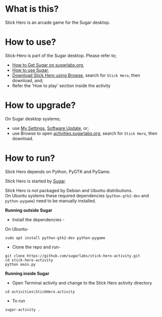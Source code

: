 What is this?
=============

Stick Hero is an arcade game for the Sugar desktop.

How to use?
===========

Stick-Hero is part of the Sugar desktop.  Please refer to;

* [How to Get Sugar on sugarlabs.org](https://sugarlabs.org/),
* [How to use Sugar](https://help.sugarlabs.org/),
* [Download Stick Hero using Browse](https://activities.sugarlabs.org/), search for `Stick Hero`, then download, and;
* Refer the 'How to play' section inside the activity

How to upgrade?
===============

On Sugar desktop systems;
* use [My Settings](https://help.sugarlabs.org/en/my_settings.html), [Software Update](https://help.sugarlabs.org/en/my_settings.html#software-update), or;
* use Browse to open [activities.sugarlabs.org](https://activities.sugarlabs.org/), search for `Stick Hero`, then download.

How to run?
=================

Stick Hero depends on Python, PyGTK and PyGame.

Stick Hero is started by [Sugar](https://github.com/sugarlabs/sugar).

Stick Hero is not packaged by Debian and Ubuntu distributions.  
On Ubuntu systems these required dependencies (`python-gtk2-dev` and
`python-pygame`) need to be manually installed.


**Running outside Sugar**


- Install the dependencies - 

On Ubuntu-
```
sudo apt install python-gtk2-dev python-pygame
```

- Clone the repo and run-
```
git clone https://github.com/sugarlabs/stick-hero-activity.git
cd stick-hero-activity
python main.py
```

**Running inside Sugar**

- Open Terminal activity and change to the Stick Hero activity directory
```
cd activities\StickHero.activity
```
- To run
```
sugar-activity .
```
